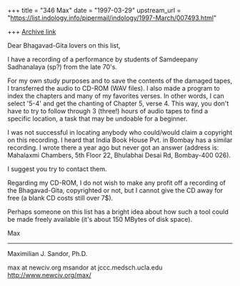 +++
title = "346 Max"
date = "1997-03-29"
upstream_url = "https://list.indology.info/pipermail/indology/1997-March/007493.html"

+++
[Archive link](https://list.indology.info/pipermail/indology/1997-March/007493.html)


Dear Bhagavad-Gita lovers on this list,

I have a recording of a performance by students of Samdeepany
Sadhanalaya (sp?) from the late 70's. 

For my own study purposes and to save the contents of the damaged 
tapes, I transferred the audio to CD-ROM (WAV files). I also
made a program to index the chapters and many of my favorites
verses. In other words, I can select '5-4' and get the chanting
of Chapter 5, verse 4. This way, you don't have to try to follow
through 3 (three!) hours of audio tapes to find a specific location,
a task that may be undoable for a beginner.

I was not successful in locating anybody who could/would claim
a copyright on this recording. I heard that India Book House Pvt.
in Bombay has a similar recording. I wrote there a year ago
but never got an answer (address is: Mahalaxmi Chambers, 5th Floor 
22, Bhulabhai Desai Rd, Bombay-400 026).

I suggest you try to contact them. 

Regarding my CD-ROM, I do not wish to make any profit off a 
recording of the Bhagavad-Gita, copyrighted or not, but I cannot
give the CD away for free (a blank CD costs still over 7$).

Perhaps someone on this list has a bright idea about how such a tool
could be made freely available (it's about 150 MBytes of disk space).

Max

----------------------------
 Maximilian J. Sandor, Ph.D.

 max at newciv.org
 msandor at jccc.medsch.ucla.edu
 http://www.newciv.org/max/




